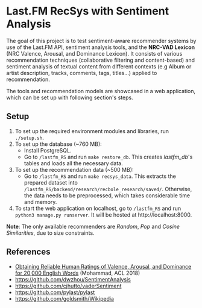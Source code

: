 # Last.FM RecSys with Sentiment Analysis

The goal of this project is to test sentiment-aware recommender systems by use of the Last.FM API, sentiment analysis tools, and the **NRC-VAD Lexicon** (NRC Valence, Arousal, and Dominance Lexicon).
It consists of various recommendation techniques (collaborative filtering and content-based) and sentiment analysis of textual content from different contexts (e.g Album or artist description, tracks, comments, tags, titles...) applied to recommendation. 

The tools and recommendation models are showcased in a web application, which can be set up with following section's steps. 

## Setup

1. To set up the required environment modules and libraries, run `./setup.sh`.
2. To set up the database (~760 MB):
    - Install PostgreSQL.
    - Go to `/lastfm_RS` and run `make restore_db`. This creates _lastfm\_db_'s tables and loads all the necessary data.
3. To set up the recommendation data (~500 MB):
    -  Go to `/lastfm_RS` and run `make recsys_data`. This extracts the prepared dataset into `/lastfm_RS/backend/research/recbole_research/saved/`. Otherwise, the data needs to be preprocessed, which takes considerable time and memory.
4. To start the web application on localhost, go to `/lastfm_RS` and run `python3 manage.py runserver`. It will be hosted at http://localhost:8000.

**Note**: The only available recommenders are _Random_, _Pop_ and _Cosine Similarities_, due to size constraints.

## References

* [Obtaining Reliable Human Ratings of Valence, Arousal, and Dominance for 20,000 English Words](https://aclanthology.org/P18-1017) (Mohammad, ACL 2018)
* https://github.com/dwzhou/SentimentAnalysis
* https://github.com/cjhutto/vaderSentiment
* https://github.com/pylast/pylast
* https://github.com/goldsmith/Wikipedia
